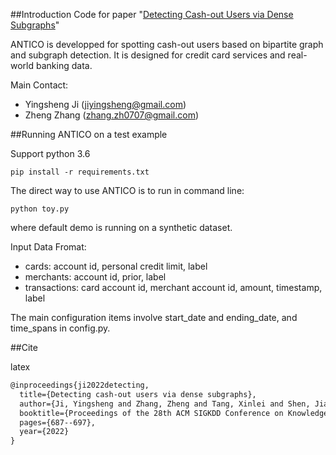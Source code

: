 
##Introduction
Code for paper "[Detecting Cash-out Users via Dense Subgraphs](https://dl.acm.org/doi/abs/10.1145/3534678.3539252)" 

ANTICO is developped for spotting cash-out users based on bipartite graph and subgraph detection. It is designed for credit card services and real-world banking data.

Main Contact: 

- Yingsheng Ji (jiyingsheng@gmail.com)
- Zheng Zhang (zhang.zh0707@gmail.com)


##Running ANTICO on a test example

Support python 3.6

    pip install -r requirements.txt


The direct way to use ANTICO is to run in command line:

    python toy.py

where default demo is running on a synthetic dataset. 

Input Data Fromat:

- cards: account id, personal credit limit, label  
- merchants: account id, prior, label
- transactions: card account id, merchant account id, amount, timestamp, label

The main configuration items involve start\_date and ending\_date, and time\_spans in config.py. 

##Cite

latex

```latex
@inproceedings{ji2022detecting,
  title={Detecting cash-out users via dense subgraphs},
  author={Ji, Yingsheng and Zhang, Zheng and Tang, Xinlei and Shen, Jiachen and Zhang, Xi and Yang, Guangwen},
  booktitle={Proceedings of the 28th ACM SIGKDD Conference on Knowledge Discovery and Data Mining},
  pages={687--697},
  year={2022}
}
```
